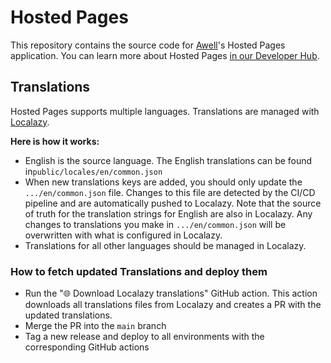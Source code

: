 # Hosted Pages

This repository contains the source code for [Awell](https://www.awell.health)'s Hosted Pages application. You can learn more about Hosted Pages [in our Developer Hub](https://developers.awellhealth.com/awell-orchestration/docs/activities/awell-hosted-pages/what-are-awell-hosted-pages).

## Translations

Hosted Pages supports multiple languages. Translations are managed with [Localazy](https://localazy.com/).

**Here is how it works:**

- English is the source language. The English translations can be found in`public/locales/en/common.json`
- When new translations keys are added, you should only update the `.../en/common.json` file. Changes to this file are detected by the CI/CD pipeline and are automatically pushed to Localazy. Note that the source of truth for the translation strings for English are also in Localazy. Any changes to translations you make in `.../en/common.json` will be overwritten with what is configured in Localazy.
- Translations for all other languages should be managed in Localazy.

### How to fetch updated Translations and deploy them

- Run the "🌐 Download Localazy translations" GitHub action. This action downloads all translations files from Localazy and creates a PR with the updated translations.
- Merge the PR into the `main` branch
- Tag a new release and deploy to all environments with the corresponding GitHub actions
